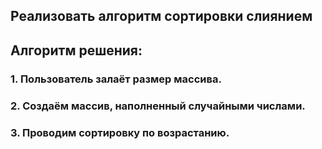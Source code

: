 ## Реализовать алгоритм сортировки слиянием

## Алгоритм решения:
### 1. Пользователь залаёт размер массива.
### 2. Создаём массив, наполненный случайными числами.
### 3. Проводим сортировку по возрастанию.